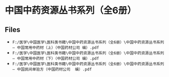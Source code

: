 # 中国中药资源丛书系列（全6册）

## Files

- `F:/医学\中国医学\医科类书籍\中国中药资源丛书系列（全6册）\中国中药资源丛书系列 — 中国常用中药材（上）（中国药材公司 编）.pdf`
- `F:/医学\中国医学\医科类书籍\中国中药资源丛书系列（全6册）\中国中药资源丛书系列 — 中国常用中药材（下）（中国药材公司 编）.pdf`
- `F:/医学\中国医学\医科类书籍\中国中药资源丛书系列（全6册）\中国中药资源丛书系列 — 中国民间单验方（中国药材公司  编）.pdf`
